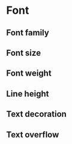 <script setup>
import CdxDocsTokensTable from '../../src/components/tokens/TokensTable.vue';
import tokens from '@wikimedia/codex-design-tokens/theme-wikimedia-ui.json';
</script>

# Font

## Font family

<cdx-docs-tokens-table
	:tokens="tokens['font-family']"
	token-demo="CdxDocsFontDemo"
	token-category="font"
	css-property="font-family"
/>

## Font size

<cdx-docs-tokens-table
	:tokens="tokens['font-size']"
	token-demo="CdxDocsFontDemo"
	token-category="font"
	css-property="font-size"
/>

## Font weight

<cdx-docs-tokens-table
	:tokens="tokens['font-weight']"
	token-demo="CdxDocsFontDemo"
	token-category="font"
	css-property="font-weight"
/>

## Line height

<cdx-docs-tokens-table
	:tokens="tokens['line-height']"
	token-demo="CdxDocsFontDemo"
	token-category="font"
	css-property="line-height"
/>

## Text decoration

<cdx-docs-tokens-table
	:tokens="tokens['text-decoration']"
	token-demo="CdxDocsFontDemo"
	token-category="font"
	css-property="text-decoration"
/>

## Text overflow

<cdx-docs-tokens-table
	:tokens="tokens['text-overflow']"
	token-demo="CdxDocsFontDemo"
	token-category="font"
	css-property="text-overflow"
/>
